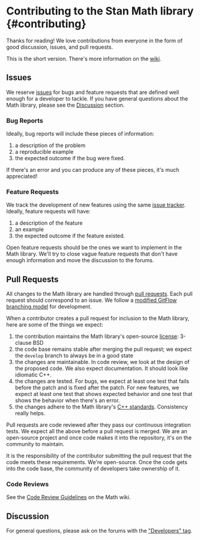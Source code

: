 # Contributing to the Stan Math library {#contributing}

Thanks for reading! We love contributions from everyone in the form of good discussion, issues, and pull requests.

This is the short version. There's more information on the [wiki](https://github.com/stan-dev/math/wiki/Developer-Doc#contributing).

## Issues

We reserve [issues](https://github.com/stan-dev/math/issues) for bugs and feature requests that are defined well enough for a developer to tackle. If you have general questions about the Math library, please see the [Discussion](discussion) section.

### Bug Reports

Ideally, bug reports will include these pieces of information:

1. a description of the problem
2. a reproducible example
3. the expected outcome if the bug were fixed.

If there's an error and you can produce any of these pieces, it's much appreciated!


### Feature Requests

We track the development of new features using the same [issue tracker](https://github.com/stan-dev/math/issues). Ideally, feature requests will have:

1. a description of the feature
2. an example
3. the expected outcome if the feature existed.

Open feature requests should be the ones we want to implement in the Math library. We'll try to close vague feature requests that don't have enough information and move the discussion to the forums.

## Pull Requests

All changes to the Math library are handled through [pull requests](https://github.com/stan-dev/math/pulls). Each pull request should correspond to an issue. We follow a [modified GitFlow branching model](https://github.com/stan-dev/stan/wiki/Dev:-Git-Process) for development.

When a contributor creates a pull request for inclusion to the Math library, here are some of the things we expect:

1. the contribution maintains the Math library's open-source [license](https://github.com/stan-dev/math/wiki/Developer-Doc#licensing): 3-clause BSD
2. the code base remains stable after merging the pull request; we expect the `develop` branch to always be in a good state
3. the changes are maintainable. In code review, we look at the design of the proposed code. We also expect documentation. It should look like idiomatic C++.
4. the changes are tested. For bugs, we expect at least one test that fails before the patch and is fixed after the patch. For new features, we expect at least one test that shows expected behavior and one test that shows the behavior when there's an error.
5. the changes adhere to the Math library's [C++ standards](https://github.com/stan-dev/stan/wiki/Code-Quality). Consistency really helps.

Pull requests are code reviewed after they pass our continuous integration tests. We expect all the above before a pull request is merged. We are an open-source project and once code makes it into the repository, it's on the community to maintain.

It is the responsibility of the contributor submitting the pull request that the code meets these requirements. We're open-source. Once the code gets into the code base, the community of developers take ownership of it.

### Code Reviews
See the [Code Review Guidelines](https://github.com/stan-dev/math/wiki/Developer-Doc#code-review-guidelines) on the Math wiki.


## Discussion

For general questions, please ask on the forums with the ["Developers" tag](http://discourse.mc-stan.org/c/stan-dev).
